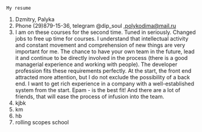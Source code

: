 

```
My resume
```

1. Dzmitry, Palyka
2. Phone (29)879-15-36, telegram @dip_soul ,polykodima@mail.ru
3.   I am on these courses for the second time. Tuned in seriously. Сhanged jobs to free up time for courses. I understand that intellectual activity and constant movement and comprehension of new things are very important for me. The chance to have your own team in the future, lead it and continue to be directly involved in the process (there is a good managerial experience and working with people). The developer profession fits these requirements perfectly. At the start, the front end attracted more attention, but I do not exclude the possibility of a back end. I want to get rich experience in a company with a well-established system from the start. Epam - is the best fit! And there are a lot of friends, that will ease the process of infusion into the team.
4. kjbk
5. km
6. hb
7. rolling scopes school

